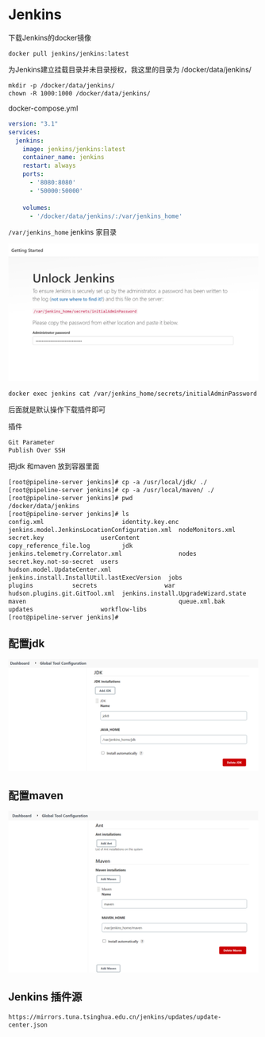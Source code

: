 # Jenkins

下载Jenkins的docker镜像

```shell
docker pull jenkins/jenkins:latest
```

为Jenkins建立挂载目录并未目录授权，我这里的目录为 /docker/data/jenkins/

```shell
mkdir -p /docker/data/jenkins/
chown -R 1000:1000 /docker/data/jenkins/
```



docker-compose.yml

```yml
version: "3.1"
services:
  jenkins:
    image: jenkins/jenkins:latest
    container_name: jenkins
    restart: always
    ports:
      - '8080:8080'
      - '50000:50000'
      
    volumes:
      - '/docker/data/jenkins/:/var/jenkins_home'
```

`/var/jenkins_home`  jenkins 家目录

![image-20230129143606705](./image/image-20230129143606705.png)



```shell
docker exec jenkins cat /var/jenkins_home/secrets/initialAdminPassword
```



后面就是默认操作下载插件即可





插件

```
Git Parameter
Publish Over SSH
```





把jdk 和maven 放到容器里面

```shell
[root@pipeline-server jenkins]# cp -a /usr/local/jdk/ ./
[root@pipeline-server jenkins]# cp -a /usr/local/maven/ ./
[root@pipeline-server jenkins]# pwd
/docker/data/jenkins
[root@pipeline-server jenkins]# ls
config.xml                      identity.key.enc                             jenkins.model.JenkinsLocationConfiguration.xml  nodeMonitors.xml  secret.key                userContent
copy_reference_file.log         jdk                                          jenkins.telemetry.Correlator.xml                nodes             secret.key.not-so-secret  users
hudson.model.UpdateCenter.xml   jenkins.install.InstallUtil.lastExecVersion  jobs                                            plugins           secrets                   war
hudson.plugins.git.GitTool.xml  jenkins.install.UpgradeWizard.state          maven                                           queue.xml.bak     updates                   workflow-libs
[root@pipeline-server jenkins]#

```

## 配置jdk

![image-20230129145059633](./image/image-20230129145059633.png) 





## 配置maven

![image-20230129145155970](./image/image-20230129145155970.png)





## Jenkins 插件源



```
https://mirrors.tuna.tsinghua.edu.cn/jenkins/updates/update-center.json
```



